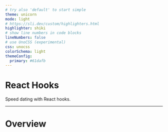 ```yaml
---
# try also 'default' to start simple
theme: unicorn
mode: light
# https://sli.dev/custom/highlighters.html
highlighter: shiki
# show line numbers in code blocks
lineNumbers: false
# use UnoCSS (experimental)
css: unocss
colorSchema: light
themeConfig:
  primary: #61dafb
---
```


# React Hooks

Speed dating with React hooks.

---

# Overview
